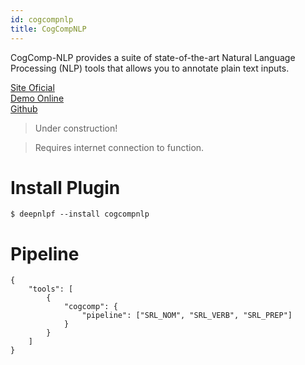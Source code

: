 ```yaml
---
id: cogcompnlp
title: CogCompNLP
---
```


CogComp-NLP provides a suite of state-of-the-art Natural Language Processing (NLP) tools that allows you to annotate plain text inputs.

[Site Oficial](https://cogcomp.seas.upenn.edu/) <br/>
[Demo Online](http://macniece.seas.upenn.edu:4004/) <br/>
[Github](https://github.com/CogComp) <br/>

> Under construction!

> Requires internet connection to function.

# Install Plugin

    $ deepnlpf --install cogcompnlp

# Pipeline

```
{
    "tools": [
        {
            "cogcomp": {
                "pipeline": ["SRL_NOM", "SRL_VERB", "SRL_PREP"]
            }
        }
    ]
}
```